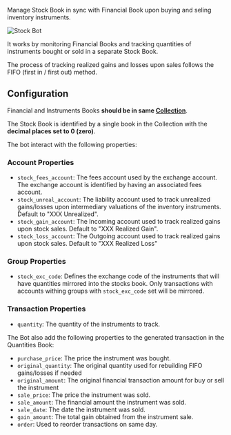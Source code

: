 Manage Stock Book in sync with Financial Book upon buying and seling inventory instruments.

![Stock Bot](https://docs.google.com/drawings/d/e/2PACX-1vQSjFxT6jVtwaiuDOEaDOaruFHWDp8YtT91lNUCw4BruKm3ZED__g1D4-5iAoi-J23j4v55Tk6ETg9R/pub?w=949&h=436)

It works by monitoring Financial Books and tracking quantities of instruments bought or sold in a separate Stock Book.

The process of tracking realized gains and losses upon sales follows the FIFO (first in / first out) method.


## Configuration

Financial and Instruments Books **should be in same [Collection](https://help.bkper.com/en/articles/4208937-collections)**.

The Stock Book is identified by a single book in the Collection with the **decimal places set to 0 (zero)**.

The bot interact with the following properties:

### Account Properties

- ```stock_fees_account```: The fees account used by the exchange account. The exchange account is identified by having an associated fees account.
- ```stock_unreal_account```: The liability account used to track unrealized gains/losses upon intermediary valuations of the inventory instruments. Default to "XXX Unrealized".
- ```stock_gain_account```: The Incoming account used to track realized gains upon stock sales. Default to "XXX Realized Gain".
- ```stock_loss_account```: The Outgoing account used to track realized gains upon stock sales. Default to "XXX Realized Loss"

### Group Properties

- ```stock_exc_code```: Defines the exchange code of the instruments that will have quantities mirrored into the stocks book. Only transactions with accounts withing groups with ```stock_exc_code``` set will be mirrored.


### Transaction Properties 

- ```quantity```: The quantity of the instruments to track.

The Bot also add the following properties to the generated transaction in the Quantities Book:

- ```purchase_price```: The price the instrument was bought.
- ```original_quantity```: The original quantity used for rebuilding FIFO gains/losses if needed
- ```original_amount```: The original financial transaction amount for buy or sell the instrument 
- ```sale_price```: The price the instrument was sold.
- ```sale_amount```: The financial amount the instrument was sold.
- ```sale_date```: The date the instrument was sold.
- ```gain_amount```: The total gain obtained from the instrument sale.
- ```order```: Used to reorder transactions on same day.